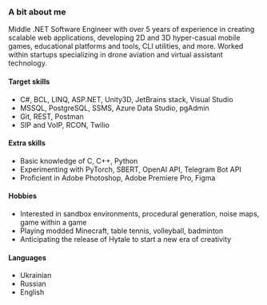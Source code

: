 ### A bit about me
Middle .NET Software Engineer with over 5 years of experience in creating scalable web applications, developing 2D and 3D hyper-casual mobile games, educational platforms and tools, CLI utilities, and more. Worked within startups specializing in drone aviation and virtual assistant technology.

#### Target skills
- C#, BCL, LINQ, ASP.NET, Unity3D, JetBrains stack, Visual Studio
- MSSQL, PostgreSQL, SSMS, Azure Data Studio, pgAdmin
- Git, REST, Postman
- SIP and VoIP, RCON, Twilio
 
#### Extra skills
- Basic knowledge of C, C++, Python
- Experimenting with PyTorch, SBERT, OpenAI API, Telegram Bot API
- Proficient in Adobe Photoshop, Adobe Premiere Pro, Figma

#### Hobbies
- Interested in sandbox environments, procedural generation, noise maps, game within a game
- Playing modded Minecraft, table tennis, volleyball, badminton
- Anticipating the release of Hytale to start a new era of creativity

#### Languages
- Ukrainian
- Russian
- English
